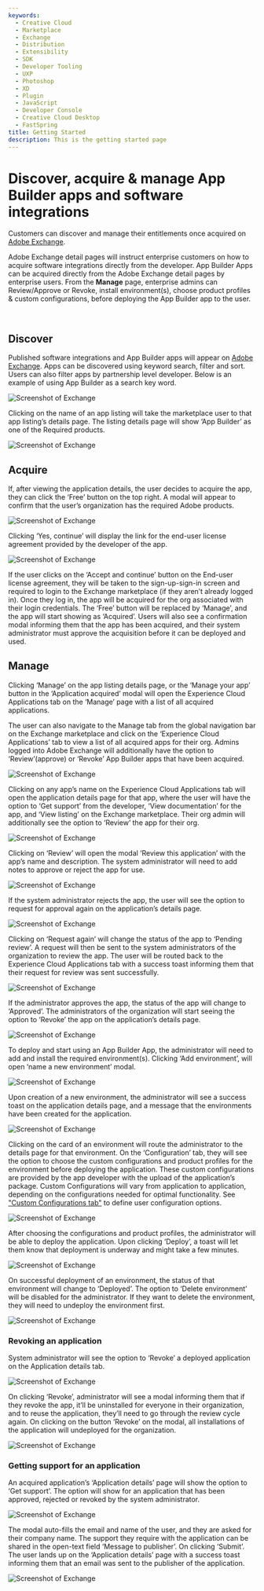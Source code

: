 ```yaml
---
keywords:
  - Creative Cloud
  - Marketplace
  - Exchange
  - Distribution
  - Extensibility
  - SDK
  - Developer Tooling
  - UXP
  - Photoshop
  - XD
  - Plugin
  - JavaScript
  - Developer Console
  - Creative Cloud Desktop
  - FastSpring
title: Getting Started
description: This is the getting started page
---
```


<Hero slots="heading, text" background="rgb(141, 52, 78)"/>

# Discover, acquire & manage App Builder apps and software integrations

Customers can discover and manage their entitlements once acquired on [Adobe Exchange](https://exchange.adobe.com/apps/browse/ec).

Adobe Exchange detail pages will instruct enterprise customers on how to acquire software integrations directly from the developer. App Builder Apps can be acquired directly from the Adobe Exchange detail pages by enterprise users. From the **Manage** page, enterprise admins can Review/Approve or Revoke, install environment(s), choose product profiles & custom configurations, before deploying the App Builder app to the user.

<br/>

## Discover

Published software integrations and App Builder apps will appear on [Adobe Exchange](https://exchange.adobe.com/apps/browse/ec). Apps can be discovered using keyword search, filter and sort. Users can also filter apps by partnership level developer. Below is an example of using App Builder as a search key word.  

![Screenshot of Exchange](../images/Acquire_and_Manage_1.jpg)

Clicking on the name of an app listing will take the marketplace user to that app listing’s details page. The listing details page will show ‘App Builder’ as one of the Required products.

![Screenshot of Exchange](../images/Acquire_and_Manage_2.jpg)

## Acquire

If, after viewing the application details, the user decides to acquire the app, they can click the ‘Free’ button on the top right. A modal will appear to confirm that the user’s organization has the required Adobe products.

![Screenshot of Exchange](../images/Acquire_and_Manage_3.jpg)

Clicking ‘Yes, continue’ will display the link for the end-user license agreement provided by the developer of the app.

![Screenshot of Exchange](../images/Acquire_and_Manage_4.jpg)

If the user clicks on the ‘Accept and continue’ button on the End-user license agreement, they will be taken to the sign-up-sign-in screen and required to login to the Exchange marketplace (if they aren’t already logged in). Once they log in, the app will be acquired for the org associated with their login credentials. The ‘Free’ button will be replaced by ‘Manage’, and the app will start showing as ‘Acquired’. Users will also see a confirmation modal informing them that the app has been acquired, and their system administrator must approve the acquisition before it can be deployed and used.

## Manage

Clicking ‘Manage’ on the app listing details page, or the ‘Manage your app’ button in the ‘Application acquired’ modal will open the Experience Cloud Applications tab on the ‘Manage’ page with a list of all acquired applications.

The user can also navigate to the Manage tab from the global navigation bar on the Exchange marketplace and click on the ‘Experience Cloud Applications’ tab to view a list of all acquired apps for their org. Admins logged into Adobe Exchange will additionally have the option to ‘Review’(approve) or ‘Revoke’ App Builder apps that have been acquired.

![Screenshot of Exchange](../images/Acquire_and_Manage_5.jpg)

Clicking on any app’s name on the Experience Cloud Applications tab will open the application details page for that app, where the user will have the option to ‘Get support’ from the developer, ‘View documentation’ for the app, and ‘View listing’ on the Exchange marketplace. Their org admin will additionally see the option to ‘Review’ the app for their org.

![Screenshot of Exchange](../images/Acquire_and_Manage_6.jpg)

Clicking on ‘Review’ will open the modal ‘Review this application’ with the app’s name and description. The system administrator will need to add notes to approve or reject the app for use.

![Screenshot of Exchange](../images/Acquire_and_Manage_7.jpg)

If the system administrator rejects the app, the user will see the option to request for approval again on the application’s details page.

![Screenshot of Exchange](../images/Acquire_and_Manage_8.jpg)

Clicking on ‘Request again’ will change the status of the app to ‘Pending review’. A request will then be sent to the system administrators of the organization to review the app. The user will be routed back to the Experience Cloud Applications tab with a success toast informing them that their request for review was sent successfully.

![Screenshot of Exchange](../images/Acquire_and_Manage-success.png)

If the administrator approves the app, the status of the app will change to ‘Approved’. The administrators of the organization will start seeing the option to ‘Revoke’ the app on the application’s details page.

![Screenshot of Exchange](../images/Acquire_and_Manage_9.jpg)

To deploy and start using an App Builder App, the administrator will need to add and install the required environment(s). Clicking ‘Add environment’, will open ‘name a new environment’ modal.

![Screenshot of Exchange](../images/Acquire_and_Manage_10.jpg)

Upon creation of a new environment, the administrator will see a success toast on the application details page, and a message that the environments have been created for the application.

![Screenshot of Exchange](../images/Acquire_and_Manage_11.jpg)

Clicking on the card of an environment will route the administrator to the details page for that environment. On the ‘Configuration’ tab, they will see the option to choose the custom configurations and product profiles for the environment before deploying the application. These custom configurations are provided by the app developer with the upload of the application’s package. Custom Configurations will vary from application to application, depending on the configurations needed for optimal functionality. See ["Custom Configurations tab"](./custom_configurations.md) to define user configuration options.

![Screenshot of Exchange](../images/Acquire_and_Manage_12.jpg)

After choosing the configurations and product profiles, the administrator will be able to deploy the application. Upon clicking ‘Deploy’, a toast will let them know that deployment is underway and might take a few minutes.

![Screenshot of Exchange](../images/Acquire_and_Manage_13.jpg)

On successful deployment of an environment, the status of that environment will change to ‘Deployed’. The option to ‘Delete environment’ will be disabled for the administrator. If they want to delete the environment, they will need to undeploy the environment first.

![Screenshot of Exchange](../images/Acquire_and_Manage_environment-details.png)

### Revoking an application

System administrator will see the option to ‘Revoke’ a deployed application on the Application details tab.

![Screenshot of Exchange](../images/Acquire_and_Manage_14.jpg)

 On clicking ‘Revoke’, administrator will see a modal informing them that if they revoke the app, it’ll be uninstalled for everyone in their organization, and to reuse the application, they’ll need to go through the review cycle again. On clicking on the button ‘Revoke’ on the modal, all installations of the application will undeployed for the organization.

![Screenshot of Exchange](../images/Acquire_and_Manage_15.jpg)

### Getting support for an application

An acquired application’s ‘Application details’ page will show the option to ‘Get support’. The option will show for an application that has been approved, rejected or revoked by the system administrator.

![Screenshot of Exchange](../images/Acquire_and_Manage_getting-support.png)

The modal auto-fills the email and name of the user, and they are asked for their company name. The support they require with the application can be shared in the open-text field ‘Message to publisher’. On clicking ‘Submit’. The user lands up on the ‘Application details’ page with a success toast informing them that an email was sent to the publisher of the application.

![Screenshot of Exchange](../images/Acquire_and_Manage_17.jpg)
